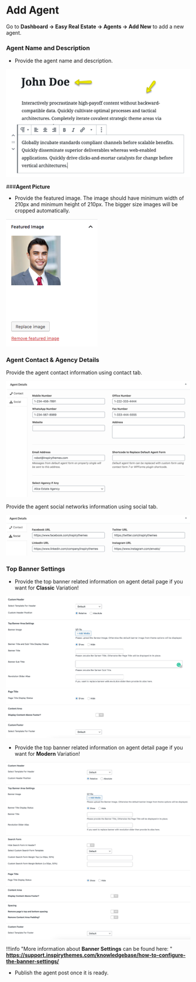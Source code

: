 # **Add Agent**

Go to **Dashboard → Easy Real Estate → Agents → Add New** to add a new agent.

### **Agent Name and Description**

- Provide the agent name and description.

![Agent Description](images/add-content/add-agent-title-description.png)

###**Agent Picture**

-  Provide the featured image. The image should have minimum width of 210px and minimum height of 210px. The bigger size images will be cropped automatically. 

![Agent Picture](images/add-content/agent-featured-image.png)

### **Agent Contact & Agency Details**

Provide the agent contact information using contact tab. 

![Agent Contact Information](images/add-content/agent-information.png)

Provide the agent social networks information using social tab.

![Agent Social Information](images/add-content/agent-information-2.png)

### **Top Banner Settings**

- Provide the top banner related information on agent detail page if you want for **Classic** Variation!

![Add Gallery Page](images/create-pages/banner-spacing-classic.png)

- Provide the top banner related information on agent detail page if you want for **Modern** Variation!

![Add Gallery Page](images/create-pages/modern-banner-spacing-full.png)

!!!info "More information about **Banner Settings** can be found here: "
    **https://support.inspirythemes.com/knowledgebase/how-to-configure-the-banner-settings/**

- Publish the agent post once it is ready.
